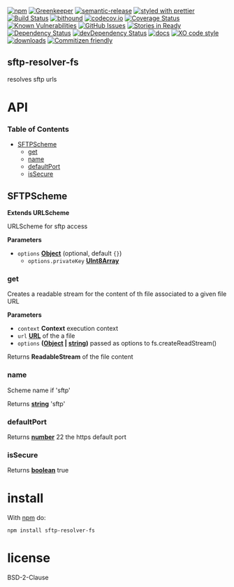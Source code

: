 [![npm](https://img.shields.io/npm/v/sftp-resolver-fs.svg)](https://www.npmjs.com/package/sftp-resolver-fs)
[![Greenkeeper](https://badges.greenkeeper.io/arlac77/sftp-resolver-fs.svg)](https://greenkeeper.io/)
[![semantic-release](https://img.shields.io/badge/%20%20%F0%9F%93%A6%F0%9F%9A%80-semantic--release-e10079.svg)](https://github.com/arlac77/sftp-resolver-fs)
[![styled with prettier](https://img.shields.io/badge/styled_with-prettier-ff69b4.svg)](https://github.com/prettier/prettier)
[![Build Status](https://secure.travis-ci.org/arlac77/sftp-resolver-fs.png)](http://travis-ci.org/arlac77/sftp-resolver-fs)
[![bithound](https://www.bithound.io/github/arlac77/sftp-resolver-fs/badges/score.svg)](https://www.bithound.io/github/arlac77/sftp-resolver-fs)
[![codecov.io](http://codecov.io/github/arlac77/sftp-resolver-fs/coverage.svg?branch=master)](http://codecov.io/github/arlac77/sftp-resolver-fs?branch=master)
[![Coverage Status](https://coveralls.io/repos/arlac77/sftp-resolver-fs/badge.svg)](https://coveralls.io/r/arlac77/sftp-resolver-fs)
[![Known Vulnerabilities](https://snyk.io/test/github/arlac77/sftp-resolver-fs/badge.svg)](https://snyk.io/test/github/arlac77/sftp-resolver-fs)
[![GitHub Issues](https://img.shields.io/github/issues/arlac77/sftp-resolver-fs.svg?style=flat-square)](https://github.com/arlac77/sftp-resolver-fs/issues)
[![Stories in Ready](https://badge.waffle.io/arlac77/sftp-resolver-fs.svg?label=ready&title=Ready)](http://waffle.io/arlac77/sftp-resolver-fs)
[![Dependency Status](https://david-dm.org/arlac77/sftp-resolver-fs.svg)](https://david-dm.org/arlac77/sftp-resolver-fs)
[![devDependency Status](https://david-dm.org/arlac77/sftp-resolver-fs/dev-status.svg)](https://david-dm.org/arlac77/sftp-resolver-fs#info=devDependencies)
[![docs](http://inch-ci.org/github/arlac77/sftp-resolver-fs.svg?branch=master)](http://inch-ci.org/github/arlac77/sftp-resolver-fs)
[![XO code style](https://img.shields.io/badge/code_style-XO-5ed9c7.svg)](https://github.com/sindresorhus/xo)
[![downloads](http://img.shields.io/npm/dm/sftp-resolver-fs.svg?style=flat-square)](https://npmjs.org/package/sftp-resolver-fs)
[![Commitizen friendly](https://img.shields.io/badge/commitizen-friendly-brightgreen.svg)](http://commitizen.github.io/cz-cli/)

## sftp-resolver-fs

resolves sftp urls

# API

<!-- Generated by documentation.js. Update this documentation by updating the source code. -->

### Table of Contents

-   [SFTPScheme](#sftpscheme)
    -   [get](#get)
    -   [name](#name)
    -   [defaultPort](#defaultport)
    -   [isSecure](#issecure)

## SFTPScheme

**Extends URLScheme**

URLScheme for sftp access

**Parameters**

-   `options` **[Object](https://developer.mozilla.org/docs/Web/JavaScript/Reference/Global_Objects/Object)**  (optional, default `{}`)
    -   `options.privateKey` **[UInt8Array](https://developer.mozilla.org/docs/Web/JavaScript/Reference/Global_Objects/Uint8Array)** 

### get

Creates a readable stream for the content of th file associated to a given file URL

**Parameters**

-   `context` **Context** execution context
-   `url` **[URL](https://developer.mozilla.org/docs/Web/API/URL/URL)** of the a file
-   `options` **([Object](https://developer.mozilla.org/docs/Web/JavaScript/Reference/Global_Objects/Object) \| [string](https://developer.mozilla.org/docs/Web/JavaScript/Reference/Global_Objects/String))** passed as options to fs.createReadStream()

Returns **ReadableStream** of the file content

### name

Scheme name if 'sftp'

Returns **[string](https://developer.mozilla.org/docs/Web/JavaScript/Reference/Global_Objects/String)** 'sftp'

### defaultPort

Returns **[number](https://developer.mozilla.org/docs/Web/JavaScript/Reference/Global_Objects/Number)** 22 the https default port

### isSecure

Returns **[boolean](https://developer.mozilla.org/docs/Web/JavaScript/Reference/Global_Objects/Boolean)** true

# install

With [npm](http://npmjs.org) do:

```shell
npm install sftp-resolver-fs
```

# license

BSD-2-Clause
